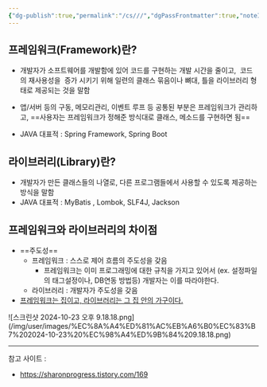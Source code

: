 ```yaml
---
{"dg-publish":true,"permalink":"/cs///","dgPassFrontmatter":true,"noteIcon":""}
---
```


## 프레임워크(Framework)란?

- 개발자가 소프트웨어를 개발함에 있어 코드를 구현하는 개발 시간을 줄이고,  코드의 재사용성을  증가 시키기 위해 일련의 클래스 묶음이나 뼈대, 틀을 라이브러리 형태로 제공되는 것을 말함

- 앱/서버 등의 구동, 메모리관리, 이벤트 루프 등 공통된 부분은 프레임워크가 관리하고, ==사용자는 프레임워크가 정해준 방식대로 클래스, 메소드를 구현하면 됨==

- JAVA  대표적 : Spring Framework, Spring Boot

## 라이브러리(Library)란?

- 개발자가 만든 클래스들의 나열로, 다른 프로그램들에서 사용할 수 있도록 제공하는 방식을 말함
- JAVA 대표적 : MyBatis , Lombok, SLF4J, Jackson

## 프레임워크와 라이브러리의 차이점
- ==주도성==
	- 프레임워크 :  스스로 제어 흐름의 주도성을 갖음
		- 프레임워크는 이미 프로그래밍에 대한 규칙을 가지고 있어서 (ex. 설정파일의 태그설정이나, DB연동 방법등) 개발자는 이를 따라야한다.
	- 라이브러리 : 개발자가 주도성을 갖음
- <u>프레임워크는 집이고, 라이브러리는 그 집 안의 가구이다.
</u>
![스크린샷 2024-10-23 오후 9.18.18.png](/img/user/images/%EC%8A%A4%ED%81%AC%EB%A6%B0%EC%83%B7%202024-10-23%20%EC%98%A4%ED%9B%84%209.18.18.png)

---
참고 사이트 :
- https://sharonprogress.tistory.com/169